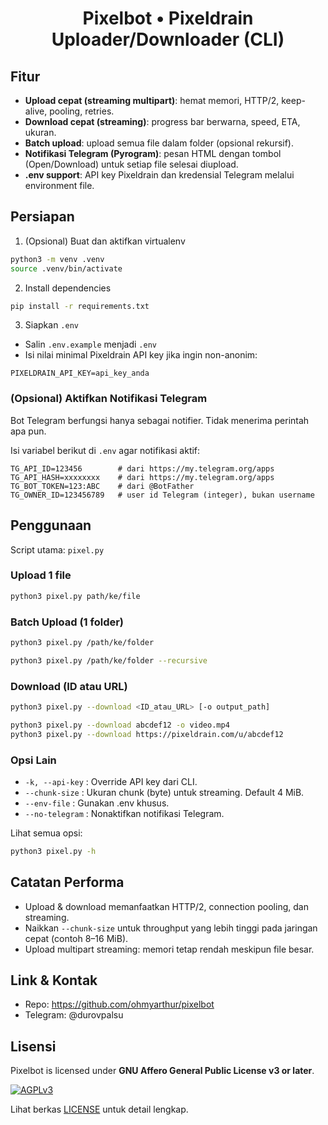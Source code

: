 <div align="center">

# Pixelbot • Pixeldrain Uploader/Downloader (CLI)

</div>

## Fitur
- **Upload cepat (streaming multipart)**: hemat memori, HTTP/2, keep-alive, pooling, retries.
- **Download cepat (streaming)**: progress bar berwarna, speed, ETA, ukuran.
- **Batch upload**: upload semua file dalam folder (opsional rekursif).
- **Notifikasi Telegram (Pyrogram)**: pesan HTML dengan tombol (Open/Download) untuk setiap file selesai diupload.
- **.env support**: API key Pixeldrain dan kredensial Telegram melalui environment file.

## Persiapan

1) (Opsional) Buat dan aktifkan virtualenv
```bash
python3 -m venv .venv
source .venv/bin/activate
```

2) Install dependencies
```bash
pip install -r requirements.txt
```

3) Siapkan `.env`
- Salin `.env.example` menjadi `.env`
- Isi nilai minimal Pixeldrain API key jika ingin non-anonim:
```dotenv
PIXELDRAIN_API_KEY=api_key_anda
```

### (Opsional) Aktifkan Notifikasi Telegram
Bot Telegram berfungsi hanya sebagai notifier. Tidak menerima perintah apa pun.

Isi variabel berikut di `.env` agar notifikasi aktif:
```dotenv
TG_API_ID=123456        # dari https://my.telegram.org/apps
TG_API_HASH=xxxxxxxx    # dari https://my.telegram.org/apps
TG_BOT_TOKEN=123:ABC    # dari @BotFather
TG_OWNER_ID=123456789   # user id Telegram (integer), bukan username
```

## Penggunaan

Script utama: `pixel.py`

### Upload 1 file
```bash
python3 pixel.py path/ke/file
```

### Batch Upload (1 folder)
```bash
python3 pixel.py /path/ke/folder

python3 pixel.py /path/ke/folder --recursive
```

### Download (ID atau URL)
```bash
python3 pixel.py --download <ID_atau_URL> [-o output_path]

python3 pixel.py --download abcdef12 -o video.mp4
python3 pixel.py --download https://pixeldrain.com/u/abcdef12
```

### Opsi Lain
- `-k, --api-key`      : Override API key dari CLI.
- `--chunk-size`       : Ukuran chunk (byte) untuk streaming. Default 4 MiB.
- `--env-file`         : Gunakan .env khusus.
- `--no-telegram`      : Nonaktifkan notifikasi Telegram.

Lihat semua opsi:
```bash
python3 pixel.py -h
```

## Catatan Performa
- Upload & download memanfaatkan HTTP/2, connection pooling, dan streaming.
- Naikkan `--chunk-size` untuk throughput yang lebih tinggi pada jaringan cepat (contoh 8–16 MiB).
- Upload multipart streaming: memori tetap rendah meskipun file besar.

## Link & Kontak
- Repo: https://github.com/ohmyarthur/pixelbot
- Telegram: @durovpalsu

## Lisensi
Pixelbot is licensed under **GNU Affero General Public License v3 or later**.

[![AGPLv3](https://camo.githubusercontent.com/16f4518b01f149369b19f7aaf26d77515ddf3382a7868af8337f9ca00b89f25f/68747470733a2f2f7777772e676e752e6f72672f67726170686963732f6167706c76332d3135357835312e706e67)](./LICENSE)

Lihat berkas [LICENSE](./LICENSE) untuk detail lengkap.
